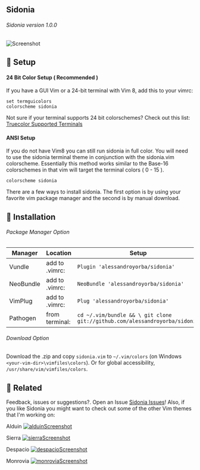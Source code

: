 Sidonia
------
###### Sidonia version 1.0.0
![Screenshot](https://cloud.githubusercontent.com/assets/11221489/22007796/73437008-dc2a-11e6-863f-37753f89f0bd.png)

:rocket: Setup 
---------------
#### 24 Bit Color Setup ( Recommended )

If you have a GUI Vim or a 24-bit terminal with Vim 8, add this to your vimrc:
```VimL
set termguicolors
colorscheme sidonia
```
Not sure if your terminal supports 24 bit colorschemes? Check out this list: [Truecolor Supported Terminals ](https://gist.github.com/XVilka/8346728)

#### ANSI Setup

If you do not have Vim8 you can still run sidonia in full color. You will need to use the sidonia terminal theme in conjunction with the sidonia.vim colorscheme. Essentially this method works similar to the Base-16 colorschemes in that vim will target the terminal colors ( 0 - 15 ). 

```VimL
colorscheme sidonia
```

There are a few ways to install sidonia. The first option is by using your favorite vim package manager and the second is by manual download.

:open_file_folder: Installation
-----------------------------------------

###### Package Manager Option

| Manager          | Location        | Setup                                                                      |
|------------------|-----------------|----------------------------------------------------------------------------|
| Vundle           | add to .vimrc:  | `Plugin 'alessandroyorba/sidonia'`                                         |
| NeoBundle        | add to .vimrc:  | `NeoBundle 'alessandroyorba/sidonia'`                                      |
| VimPlug          | add to .vimrc:  | `Plug 'alessandroyorba/sidonia'`                                           |
| Pathogen         | from terminal:  | `cd ~/.vim/bundle && \ git clone git://github.com/alessandroyorba/sidonia` |

###### Download Option
Download the .zip and copy `sidonia.vim` to `~/.vim/colors` (on Windows `<your-vim-dir>\vimfiles\colors`). Or for global accessibility, `/usr/share/vim/vimfiles/colors`.


:octopus: Related
-------
Feedback, issues or suggestions?. Open an Issue [Sidonia Issues](https://github.com/AlessandroYorba/Sidonia/issues)! Also, if you like Sidonia you might want to check out some of the other Vim themes that I'm working on:

Alduin
[![alduinScreenshot](https://cloud.githubusercontent.com/assets/11221489/22007799/785fbee8-dc2a-11e6-9d7d-6708162ae15b.png)](https://github.com/AlessandroYorba/Alduin)

Sierra
[![sierraScreenshot](https://cloud.githubusercontent.com/assets/11221489/22007803/7e02915e-dc2a-11e6-8cb5-7dc39ecf092f.png)](https://github.com/AlessandroYorba/Sierra)

Despacio
[![despacioScreenshot](https://cloud.githubusercontent.com/assets/11221489/22007809/84b69ffe-dc2a-11e6-9f6a-e63003c62faf.png)](https://github.com/AlessandroYorba/Despacio)

Monrovia
[![monroviaScreenshot](https://cloud.githubusercontent.com/assets/11221489/22007816/8f1050bc-dc2a-11e6-921f-b42f4c4d55d1.png)](https://github.com/AlessandroYorba/Monrovia)

